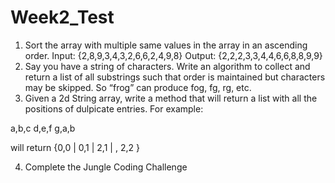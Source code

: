 # Week2_Test

1. Sort the array with multiple same values in the array in an ascending order. 
Input: {2,8,9,3,4,3,2,6,6,2,4,9,8}
Output: {2,2,2,3,3,4,4,6,6,8,8,9,9}
2. Say you have a string of characters. Write an algorithm to collect and return a list of all substrings such that order is maintained but characters may be skipped. So “frog” can produce fog, fg, rg, etc.
3. Given a 2d String array, write a method that will return a list with all the positions of
dulpicate entries. For example:

a,b,c
d,e,f
g,a,b

will return {0,0 | 0,1 | 2,1 | , 2,2 }

4. Complete the Jungle Coding Challenge
